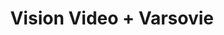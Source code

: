 ---
layout: post
category: concert
title: Vision Video + Varsovie
artists: 
- Vision Video
- Varsovie
place: 
- L'International
country: France
city: Paris
---